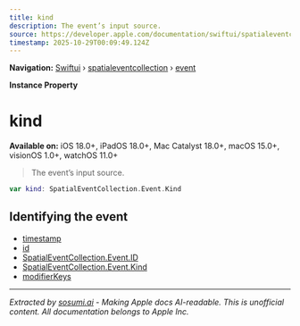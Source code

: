 ```yaml
---
title: kind
description: The event’s input source.
source: https://developer.apple.com/documentation/swiftui/spatialeventcollection/event/kind-swift.property
timestamp: 2025-10-29T00:09:49.124Z
---
```


**Navigation:** [Swiftui](/documentation/swiftui) › [spatialeventcollection](/documentation/swiftui/spatialeventcollection) › [event](/documentation/swiftui/spatialeventcollection/event)

**Instance Property**

# kind

**Available on:** iOS 18.0+, iPadOS 18.0+, Mac Catalyst 18.0+, macOS 15.0+, visionOS 1.0+, watchOS 11.0+

> The event’s input source.

```swift
var kind: SpatialEventCollection.Event.Kind
```

## Identifying the event

- [timestamp](/documentation/swiftui/spatialeventcollection/event/timestamp)
- [id](/documentation/swiftui/spatialeventcollection/event/id-swift.property)
- [SpatialEventCollection.Event.ID](/documentation/swiftui/spatialeventcollection/event/id-swift.struct)
- [SpatialEventCollection.Event.Kind](/documentation/swiftui/spatialeventcollection/event/kind-swift.enum)
- [modifierKeys](/documentation/swiftui/spatialeventcollection/event/modifierkeys)

---

*Extracted by [sosumi.ai](https://sosumi.ai) - Making Apple docs AI-readable.*
*This is unofficial content. All documentation belongs to Apple Inc.*
